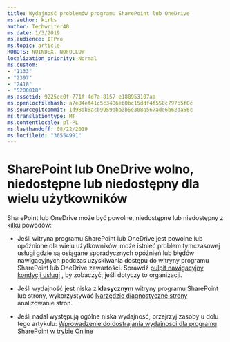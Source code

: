 ```yaml
---
title: Wydajność problemów programu SharePoint lub OneDrive
ms.author: kirks
author: Techwriter40
ms.date: 1/3/2019
ms.audience: ITPro
ms.topic: article
ROBOTS: NOINDEX, NOFOLLOW
localization_priority: Normal
ms.custom:
- "1133"
- "2397"
- "2418"
- "5200018"
ms.assetid: 9225ec0f-771f-4d7a-8157-e188953107aa
ms.openlocfilehash: a7e84ef41c5c3486eb0bc15ddf4f550c797b5f0c
ms.sourcegitcommit: 1d98db8acb9959aba3b5e308a567ade6b62da56c
ms.translationtype: MT
ms.contentlocale: pl-PL
ms.lasthandoff: 08/22/2019
ms.locfileid: "36554991"
---
```

# <a name="sharepoint-or-onedrive-slow-inaccessible-or-unavailable-for-multiple-users"></a>SharePoint lub OneDrive wolno, niedostępne lub niedostępny dla wielu użytkowników

SharePoint lub OneDrive może być powolne, niedostępne lub niedostępny z kilku powodów:
  
- Jeśli witryna programu SharePoint lub OneDrive jest powolne lub opóźnione dla wielu użytkowników, może istnieć problem tymczasowej usługi gdzie są osiągane sporadycznych opóźnień lub błędów nawigacyjnych podczas uzyskiwania dostępu do witryny programu SharePoint lub OneDrive zawartości. Sprawdź [pulpit nawigacyjny kondycji usługi](https://admin.microsoft.com/AdminPortal/Home#/servicehealth) , by zobaczyć, jeśli dotyczy to organizacji.
  
- Jeśli wydajność jest niska z **klasycznym** witryny programu SharePoint lub strony, wykorzystywać [Narzędzie diagnostyczne strony](https://aka.ms/perftool) analizowanie stron.
  
- Jeśli nadal występują ogólne niska wydajność, przejrzyj zasoby u dołu tego artykułu: [Wprowadzenie do dostrajania wydajności dla programu SharePoint w trybie Online](https://go.microsoft.com/fwlink/?linkid=2024334)
  